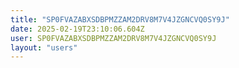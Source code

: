 ```yaml
---
title: "SP0FVAZABXSDBPMZZAM2DRV8M7V4JZGNCVQ0SY9J"
date: 2025-02-19T23:10:06.604Z
user: SP0FVAZABXSDBPMZZAM2DRV8M7V4JZGNCVQ0SY9J
layout: "users"
---
```

    